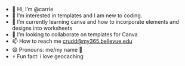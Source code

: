 - 👋 Hi, I’m @carrie
- 👀 I’m interested in templates and I am new to coding.
- 🌱 I’m currently learning canva and how to incorporate elements and designs into worksheets
- 💞️ I’m looking to collaborate on templates for Canva 
- 📫 How to reach me crudd@my365.bellevue.edu
- 😄 Pronouns: me/my name 🤩
- ⚡ Fun fact: i love geocaching

<!---
carrierudd/carrierudd is a ✨ special ✨ repository because its `README.md` (this file) appears on your GitHub profile.
You can click the Preview link to take a look at your changes.
--->
